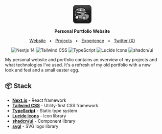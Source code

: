 <div align="center">

<a href="https://lesh.me">
    <img src="public/leshme-icon.png" alt="LeshMe Logo" height="60" />
</a>
<br />
<p>
<b>Personal Portfolio Website</b>
</p>

<a href="https://lesh.me">Website</a>
<span>&nbsp;&nbsp;•&nbsp;&nbsp;</span>
<a href="https://lesh.me/#projects">Projects</a>
<span>&nbsp;&nbsp;•&nbsp;&nbsp;</span>
<a href="https://lesh.me/#experiences">Experience</a>
<span>&nbsp;&nbsp;•&nbsp;&nbsp;</span>
<a href="https://twitter.com/derlesh">Twitter (X)</a>

</div>

<div align="center">

![Nextjs 14](https://img.shields.io/badge/Next.js&nbsp;14-000000?logo=nextdotjs&logoColor=ffffff&style=flat)
![Tailwind CSS](https://img.shields.io/badge/Tailwind&nbsp;CSS-38BDF8?logo=tailwindcss&logoColor=ffffff&style=flat)
![TypeScript](https://img.shields.io/badge/TypeScript-3178C6?logo=typescript&logoColor=ffffff&style=flat)
![Lucide Icons](https://img.shields.io/badge/Lucide&nbsp;Icons-7928CA?logo=lucide&logoColor=ffffff&style=flat)
![shadcn/ui](https://img.shields.io/badge/shadcn/ui-000000?logo=shadcn&logoColor=ffffff&style=flat)

</div>

My personal website and portfolio contains an overview of my projects and what technologies I've used.
It's a refresh of my old portfolio with a new look and feel and a small easter egg.

## 📦 Stack

- [**Next.js**](https://nextjs.org/) - React framework
- [**Tailwind CSS**](https://tailwindcss.com/) - Utility-first CSS framework
- [**TypeScript**](https://www.typescriptlang.org/) - Static type system
- [**Lucide Icons**](https://lucide.dev/) - Icon library
- [**shadcn/ui**](https://ui.shadcn.com/) - Component library
- [**svgl**](https://svgl.app/) - SVG logo library

